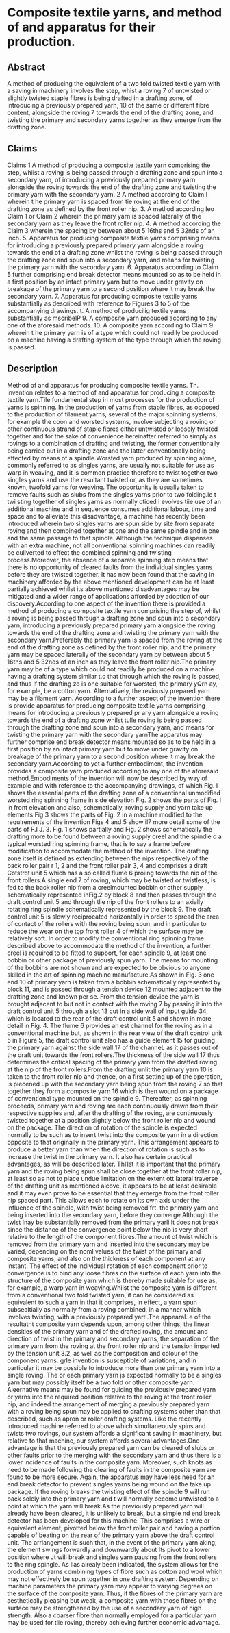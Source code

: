 # Composite textile yarns, and method of and apparatus for their production.

## Abstract
A method of producing the equivalent of a two fold twisted textile yarn with a saving in machinery involves the step, whist a roving 7 of untwisted or slightly twisted staple fibres is being drafted in a drafting zone, of introducing a previously prepared yarn, 10 of the same or different fibre content, alongside the roving 7 towards the end of the drafting zone, and twisting the primary and secondary yarns together as they emerge from the drafting zone.

## Claims
Claims 1 A method of producing a composite textile yarn comprising the step, whilst a roving is being passed through a drafting zone and spun into a secondary yarn, of introducing a previously prepared primary yarn alongside the roving towards the end of the drafting zone and twisting the primary yarn with the secondary yarn. 2 A method according to Claim I wherein t he primary yarn is spaced from tie roving at the end of the drafting zone as defined by the front roller nip. 3. A metliod according leo Claim 1 or Claim 2 wherein the primary yarn is spaced laterally of the secondary yarn as they leave the front roller nip. 4. A method according the Claim 3 wherein the spacing by between about 5 16ths and 5 32nds of an inch. 5. Apparatus for producing composite textile yarns comprising means for introducing a previously prepared primary yarn alongside a roving towards the end of a drafting zone whilst the roving is being passed through the drafting zone and spun into a secondary yarn, and means for twisting the primary yarn with the secondary yarn. 6. Apparatus according to Claim 5 further comprising end break detector means mounted so as to be held in a first position by an intact primary yarn but to move under gravity on breakage of the primary yarn to a second position where it may break the secondary yarn. 7. Apparatus for producing composite textile yarns substantially as described with reference to Figures 3 to 5 of tbe accompanying drawings. t. A method of producilig textile yarns substantially as mscribelP 9. A composite yarn produced according to any one of the aforesaid methods. 10. A composite yarn according to Claim 9 wherein t he primary yarn is of a type which could not readily be produced on a machine having a drafting system of the type through which the roving is passed.

## Description
Method of and apparatus for producing composite textile yarns. Th. invention relates to a method of and apparatus for producing a composite textile yarn.Tile fundamental step in most processes for the production of yarns is spinning. In the production of yarns from staple fibres, as opposed to the production of filament yarns, several of the major spinning systems, for example the coon and worsted systems, involve subjecting a roving or other continuous strand of staple fibres either untwisted or loosely twisted together and for the sake of convenience hereinafter referred to simply as rovings to a combination of drafting and twisting, the former conventionally being carried out in a drafting zone and the latter conventionally being effected by means of a spindle.Worsted yarn produced by spinning alone, commonly referred to as singles yarns, are usually not suitable for use as warp in weaving, and it is common practice therefore to twist together two singles yarns and use the resultant twisted or, as they are sometimes known, twofold yarns for weaving. The opportunity is usually taken to remove faults such as slubs from the singles yarns prior to two folding.le t twi sting together of singles yarns as normally cticed i evolves tiie use of an additional machine and in sequence consumes additional labour, time and space and to alleviate this disadvantage, a machine has recently been introduced wherein two singles yarns are spun side by site from separate roving and then combined together at one and the same spindle and in one and the same passage to that spindle. Although the technique dispenses with an extra machine, not all conventional spinning machines can readily be cullverted to effect the combined spinning and twisting process.Moreover, the absence of a separate spinning step means that there is no opportunity of cleared faults from the individual singles yarns before they are twisted together. It has now been found that the saving in machinery afforded by the above mentioned development can be at least partially achieved whilst its above mentioned disadvantages may be mitigated and a wider range of applications afforded by adoption of our discovery.According to one aspect of the invention there is provided a method of producing a composite textile yarn comprising the step of, whilst a roving is being passed through a drafting zone and spun into a secondary yarn, introducing a previously prepared primary yarn alongside the roving towards the end of the drafting zone and twisting the primary yarn with the secondary yarn.Preferably the primary yarn is spaced from the roving at the end of the drafting zone as defined by the front roller nip, and the primary yarn may be spaced laterally of the secondary yarn by between about 5 16ths and 5 32nds of an inch as they leave the front roller nip.The primary yarn may be of a type which could not readily be produced on a machine having a drafting system similar t.o that through which the roving is passed, and thus if the drafting zo is one suitable for worsted, the primary yQrn ay, for example, be a cotton yarn. Alternatively, the reviously prepared yarn may be a filament yarn. According to a further aspect of the invention there is provide apparatus for producing composite textile yarns comprising means for introducing a previously prepared pr ary yarn alongside a roving towards the end of a drafting zone whilst tulle roving is being passed through the drafting zone and spun into a secondary yarn, and means for twisting the primary yarn with the secondary yarnThe apparatus may further comprise end break detector means mounted so as to be held in a first position by an intact primary yarn but to move under gravity on breakage of the primary yarn to a second position where it may break the secondary yarn.According to yet a further embodiment, the invention provides a composite yarn produced according to any one of the aforesaid method.Embodiments of the invention will now be described by way of example and with reference to the accompanying drawings, of which Fig. I shows the essential parts of the drafting zone of a conventional unmodified worsted ring spinning frame in side elevation Fig. 2 shows the parts of Fig. I in front elevation and also, schematically, roving supply and yarn take up elements Fig 3 shows the parts of Fig. 2 in a machine modified to the requirements of the invention Figs 4 and 5 show il7 more detail some of the parts of F.I J. 3. Fig. 1 shows partially and Fig. 2 shows schematically the drafting more to be found between a roving supply creel and the spindle o a typical worsted ring spinning frame, that is to say a frame before modification to accommodate the method of the invention. The drafting zone itself is defined as extending between the nips respectively of the back roller pair r 1, 2 and the front roller pair 3, 4 and comprises a draft Cotstrot unit 5 which has a so called flume 6 proiing towards the nip of the front rollers.A single end 7 of roving, which may be twisted or twistless, is fed to the back roller nip from a creelmounted bobbin or other supply schematically represented inFig.2 by block 8 and then passes through the draft control unit 5 and through tlie nip of the front rollers to an axially rotating ring spindle schematically represented by the block 9. The draft control unit 5 is slowly reciprocated horizontally in order to spread the area of contact of the rollers with the roving being spun, and in particular to reduce the wear on the top front roller 4 of which the surface may be relatively soft. In order to modify the conventional ring spinning frame described above to accommodate the method of the invention, a further creel is required to be fitted to support, for each spindle 9, at least one bobbin or other package of previously spun yarn. The means for mounting of the bobbins are not shown and are expected to be obvious to anyone skilled in the art of spinning machine manufacture.As shown in Fig. 3 one end 10 of primary yarn is taken from a bobbin schematically represented by block 11, and is passed through a tension device 12 mounted adjacent to the drafting zone and known per se. From the tension device the yarn is brought adjacent to but not in contact with the roving 7 by passing it into the draft control unit 5 through a slot 13 cut in a side wall of input guide 34, which is located to the rear of the draft control unit 5 and shown in more detail in Fig. 4. The flume 6 provides an est channel for the roving as in a conventional machine but, as shown in the rear view of the draft control unit 5 in Figure 5, the draft control unit also has a guide element 15 for guiding the primary yarn against the side wall 17 of the channeL as it passes out of the draft unit towards the front rollers.The thickness of the side wall 17 thus determines the critical spacing of the primary yarn from the drafted roving at the nip of the front rollers.From the drafting unlit the primary yarn 10 is taken to the front roller nip and thence, on a first setting up of the operation, is piecened up with the secondary yarn being spun from the roving 7 so that together they form a composite yarn 16 which is then wound on a package of conventional type mounted on the spindle 9. Thereafter, as spinning proceeds, primary yarn and roving are each continuously drawn from their respective supplies and, after the drafting of the roving, are continuously twisted together at a position slightly below the front roller nip and wound on the package. The direction of rotation of the spindle is expected normally to be such as to insert twist into the composite yarn in a direction opposite to that originally in the primary yarn. This arrangement appears to produce a better yarn than when the direction of rotation is such as to increase the twist in the primary yarn. It also has certain practical advantages, as will be described later. ThI1st it is important that the primary yarn and the roving being spun shall be close together at the front roller nip, at least so as not to place undue limitation on the extent ott lateral traverse of the drafting unit as mentioned alcove, it appears to be at least desirable and it may even prove to be essential that they emerge from the front roller nip spaced part. This allows each to rotate on its own axis under the influence of the spindle, with twist being removed frt. the primary yarn and being inserted into the secondary yarn, before they converge.Although the twist Inay be substantially removed from the primary yarli lt does not break since the distance of the convergence point below the nip is very short relative to the length of the component fibres.The amount of twist which is removed from the primary yarn and inserted into the secondary may be varied, depending on the noml values of the twist of the primary and composite yarns, and also on the thickness of each component at any instant. The effect of the individual rotation of each component prior to convergence is to bind any loose fibres on the surface of each yarn into the structure of the composite yarn which is thereby made suitable for use as, for example, a warp yarn in weaving.Whilst the composite yarn is different from a conventional two fold twisted yarn, it can be considered as equivalent to such a yarn in that it comprises, in effect, a yarn spun subsealtially as normally from a roving combined, in a manner which involves twisting, with a previously prepared yartl.The appearaI. e of the resultatnt composite yarn depends upon, among other things, the linear densities of the primary yarn and of the drafted roving, the amount and direction of twist in the primary and secondary yarns, the separation of the primary yarn from the roving at the front roller nip and the tension imparted by the tension unit 3.2, as well as the composition and colour of the component yarns. grle invention is susceptible of variations, and in particular it may be possible to introduce more than one primary yarn into a single roving. The or each primary yarn js expected normally to be a singles yarn but may possibly itself be a two fold or other composite yarn. Aleernative means may be found for guiding the previously prepared yarn or yarns into the required position relative to the roving at the front roller nip, and indeed the arrangement of merging a previously prepared yarn with a roving being spun may be applied to drafting systems other than that described, such as apron or roller drafting systems. Like the recently introduced machine referred to above which simultaneously spins and twists two rovings, our system affords a significant saving in machinery, but relative to that machine, our system affords several advantages.One advantage is that the previously prepared yarn can be cleared of slubs or other faults prior to the merging with the secondary yarn and thus there is a lower incidence of faults in the composite yarn. Moreover, such knots as need to be made following the clearing of faults in the composite yarn are found to be more secure. Again, the apparatus may have less need for an end break detector to prevent singles yarns being wound on the take up package. If the roving breaks the twisting effect of the spindle 9 will run back solely into the primary yarn and t will normally become untwisted to a point at which the yarn will break.As the previously prepared yarn will already have been cleared, it is unlikely to break, but a simple nd end break detector has been developed for this machine. This comprises a wire or equivalent element, pivotted below the front roller pair and having a portion capable of beating on the rear of the primary yarn above the draft control unit. The arrlangement is such that, in the event of the primary yarn aking, the element swings forwardly and downwardly about Its pivot to a lower position where Jt will break and singles yarn pausing from the front rollers to the ring spingle. As llas airealy been indicated, the system allows for the production of yarns combining types of fibre such as cotton and wool which may not effectively be spun together in one drafting system. Depending on machine parameters the primary yarn may appear to varying degrees on the surface of the composite yarn. Thus, if the fibres of the primary yarn are aesthetically pleasing but weak, a composite yarn with those fibres on the surface may be strengthened by the use of a secondary yarn of high strength. Also a coarser fibre than normally employed for a particular yarn may be used for tlie roving, thereby achieving further economic advantage.